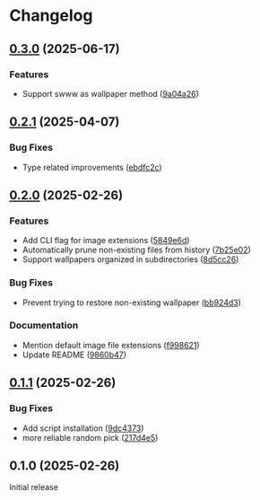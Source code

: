 # Changelog

## [0.3.0](https://github.com/cycneuramus/swaywall/compare/v0.2.1...v0.3.0) (2025-06-17)


### Features

* Support swww as wallpaper method ([9a04a26](https://github.com/cycneuramus/swaywall/commit/9a04a26d167d0ea9eee1333161919125ad206b49))

## [0.2.1](https://github.com/cycneuramus/swaywall/compare/v0.2.0...v0.2.1) (2025-04-07)


### Bug Fixes

* Type related improvements ([ebdfc2c](https://github.com/cycneuramus/swaywall/commit/ebdfc2c19e68a02f6b6daa587f39cf79bec21036))

## [0.2.0](https://github.com/cycneuramus/swaywall/compare/v0.1.1...v0.2.0) (2025-02-26)


### Features

* Add CLI flag for image extensions ([5849e6d](https://github.com/cycneuramus/swaywall/commit/5849e6d9481912745c612bf7793707f09592a1e0))
* Automatically prune non-existing files from history ([7b25e02](https://github.com/cycneuramus/swaywall/commit/7b25e0269808a90aeacbde9c144398d5116eac18))
* Support wallpapers organized in subdirectories ([8d5cc26](https://github.com/cycneuramus/swaywall/commit/8d5cc2605c53ded2e08b4641b851e1b17c1d6eb6))


### Bug Fixes

* Prevent trying to restore non-existing wallpaper ([bb924d3](https://github.com/cycneuramus/swaywall/commit/bb924d32190c07dff34fa045e987231d5365a719))


### Documentation

* Mention default image file extensions ([f998621](https://github.com/cycneuramus/swaywall/commit/f9986218e68ef599d38a552f2307f2e113f1ca01))
* Update README ([9860b47](https://github.com/cycneuramus/swaywall/commit/9860b472c46d5e047a97c4af1a4ceeb5614bc56c))

## [0.1.1](https://github.com/cycneuramus/swaywall/compare/v0.1.0...v0.1.1) (2025-02-26)


### Bug Fixes

* Add script installation ([9dc4373](https://github.com/cycneuramus/swaywall/commit/9dc4373daad477ac67307c727b9c83c835fb7aaa))
* more reliable random pick ([217d4e5](https://github.com/cycneuramus/swaywall/commit/217d4e5a5be896f8bfe1d15f1cdcec87b66e211c))

## 0.1.0 (2025-02-26)

Initial release
